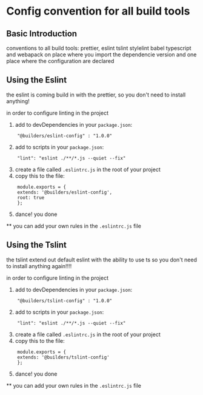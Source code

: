 # Config convention for all build tools

## Basic Introduction
conventions to all build tools:
prettier, eslint tslint stylelint babel typescript and webapack
on place where you import the dependencie version
and one place where the configuration are declared

## Using the Eslint
the eslint is coming build in with the prettier,
so you don't need to install anything!

in order to configure linting in the project
1. add to devDependencies in your `package.json`:
```
    "@builders/eslint-config" : "1.0.0"
```
2. add to scripts in your `package.json`:
```
    "lint": "eslint ./**/*.js --quiet --fix"
```
3. create a file called  `.eslintrc.js` in the root of your project
4. copy this to the file:
```
    module.exports = {
    extends: '@builders/eslint-config',
    root: true
    };
```
5. dance! you done

** you can add your own rules in the `.eslintrc.js` file


## Using the Tslint
the tslint extend out default eslint with the ability to use ts
so you don't need to install anything again!!!!

in order to configure linting in the project
1. add to devDependencies in your `package.json`:
```
    "@builders/tslint-config" : "1.0.0"
```
2. add to scripts in your `package.json`:
```
    "lint": "eslint ./**/*.js --quiet --fix"
```
3. create a file called  `.eslintrc.js` in the root of your project
4. copy this to the file:
```
    module.exports = {
    extends: '@builders/tslint-config'
    };
```
5. dance! you done

** you can add your own rules in the `.eslintrc.js` file